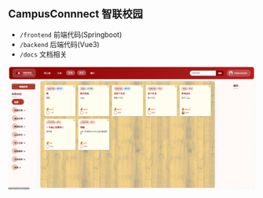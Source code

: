 ## CampusConnnect 智联校园

- `/frontend` 前端代码(Springboot)
- `/backend` 后端代码(Vue3)
- `/docs` 文档相关


![task](docs/task-module.png)


